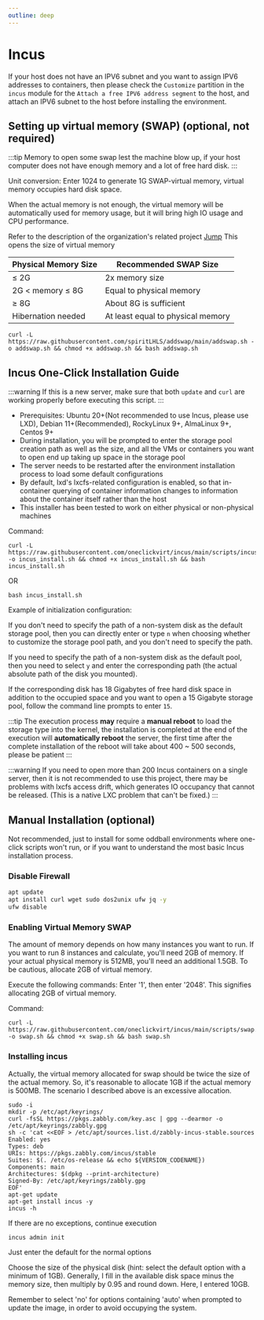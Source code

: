 ```yaml
---
outline: deep
---
```


# Incus

If your host does not have an IPV6 subnet and you want to assign IPV6 addresses to containers, then please check the ```Customize``` partition in the ```incus``` module for the ```Attach a free IPV6 address segment``` to the host, and attach an IPV6 subnet to the host before installing the environment.

## Setting up virtual memory (SWAP) (optional, not required)

:::tip
Memory to open some swap lest the machine blow up, if your host computer does not have enough memory and a lot of free hard disk.
:::

Unit conversion: Enter 1024 to generate 1G SWAP-virtual memory, virtual memory occupies hard disk space.

When the actual memory is not enough, the virtual memory will be automatically used for memory usage, but it will bring high IO usage and CPU performance.

Refer to the description of the organization's related project [Jump](https://github.com/oneclickvirt/ecs/blob/master/README_NEW_USER.md) This opens the size of virtual memory

| Physical Memory Size | Recommended SWAP Size |
| -------------------- | --------------------- |
| ≤ 2G                | 2x memory size        |
| 2G < memory ≤ 8G    | Equal to physical memory |
| ≥ 8G                | About 8G is sufficient |
| Hibernation needed  | At least equal to physical memory |

```shell
curl -L https://raw.githubusercontent.com/spiritLHLS/addswap/main/addswap.sh -o addswap.sh && chmod +x addswap.sh && bash addswap.sh
```

## Incus One-Click Installation Guide

:::warning
If this is a new server, make sure that both ```update``` and ```curl``` are working properly before executing this script. 
:::

- Prerequisites: Ubuntu 20+(Not recommended to use Incus, please use LXD), Debian 11+(Recommended), RockyLinux 9+, AlmaLinux 9+, Centos 9+
- During installation, you will be prompted to enter the storage pool creation path as well as the size, and all the VMs or containers you want to open end up taking up space in the storage pool
- The server needs to be restarted after the environment installation process to load some default configurations
- By default, lxd's lxcfs-related configuration is enabled, so that in-container querying of container information changes to information about the container itself rather than the host
- This installer has been tested to work on either physical or non-physical machines

Command:

```shell
curl -L https://raw.githubusercontent.com/oneclickvirt/incus/main/scripts/incus_install.sh -o incus_install.sh && chmod +x incus_install.sh && bash incus_install.sh
```

OR

```shell
bash incus_install.sh
```

Example of initialization configuration:

If you don't need to specify the path of a non-system disk as the default storage pool, then you can directly enter or type ```n``` when choosing whether to customize the storage pool path, and you don't need to specify the path.

If you need to specify the path of a non-system disk as the default pool, then you need to select ```y``` and enter the corresponding path (the actual absolute path of the disk you mounted).

If the corresponding disk has 18 Gigabytes of free hard disk space in addition to the occupied space and you want to open a 15 Gigabyte storage pool, follow the command line prompts to enter ```15```.

:::tip
The execution process **may** require a **manual reboot** to load the storage type into the kernel, the installation is completed at the end of the execution will **automatically reboot** the server, the first time after the complete installation of the reboot will take about 400 ~ 500 seconds, please be patient
:::

:::warning
If you need to open more than 200 Incus containers on a single server, then it is not recommended to use this project, there may be problems with lxcfs access drift, which generates IO occupancy that cannot be released. (This is a native LXC problem that can't be fixed.)
:::

## Manual Installation (optional)

Not recommended, just to install for some oddball environments where one-click scripts won't run, or if you want to understand the most basic Incus installation process.

### Disable Firewall

```bash
apt update
apt install curl wget sudo dos2unix ufw jq -y
ufw disable
```

### Enabling Virtual Memory SWAP

The amount of memory depends on how many instances you want to run. If you want to run 8 instances and calculate, you'll need 2GB of memory. If your actual physical memory is 512MB, you'll need an additional 1.5GB. To be cautious, allocate 2GB of virtual memory.

Execute the following commands: Enter '1', then enter '2048'. This signifies allocating 2GB of virtual memory.

Command:

```shell
curl -L https://raw.githubusercontent.com/oneclickvirt/incus/main/scripts/swap.sh -o swap.sh && chmod +x swap.sh && bash swap.sh
```

### Installing incus

Actually, the virtual memory allocated for swap should be twice the size of the actual memory. So, it's reasonable to allocate 1GB if the actual memory is 500MB. The scenario I described above is an excessive allocation.

```
sudo -i
mkdir -p /etc/apt/keyrings/
curl -fsSL https://pkgs.zabbly.com/key.asc | gpg --dearmor -o /etc/apt/keyrings/zabbly.gpg
sh -c 'cat <<EOF > /etc/apt/sources.list.d/zabbly-incus-stable.sources
Enabled: yes
Types: deb
URIs: https://pkgs.zabbly.com/incus/stable
Suites: $(. /etc/os-release && echo ${VERSION_CODENAME})
Components: main
Architectures: $(dpkg --print-architecture)
Signed-By: /etc/apt/keyrings/zabbly.gpg
EOF'
apt-get update
apt-get install incus -y
incus -h
```

If there are no exceptions, continue execution

```
incus admin init
```

Just enter the default for the normal options

Choose the size of the physical disk (hint: select the default option with a minimum of 1GB). Generally, I fill in the available disk space minus the memory size, then multiply by 0.95 and round down. Here, I entered 10GB.

Remember to select 'no' for options containing 'auto' when prompted to update the image, in order to avoid occupying the system.


